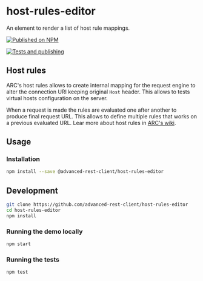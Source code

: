 # host-rules-editor

An element to render a list of host rule mappings.

[![Published on NPM](https://img.shields.io/npm/v/@advanced-rest-client/host-rules-editor.svg)](https://www.npmjs.com/package/@advanced-rest-client/host-rules-editor)

[![Tests and publishing](https://github.com/advanced-rest-client/host-rules-editor/actions/workflows/deployment.yml/badge.svg)](https://github.com/advanced-rest-client/host-rules-editor/actions/workflows/deployment.yml)

## Host rules

ARC's host rules allows to create internal mapping for the request engine to alter the connection URI keeping original `Host` header.
This allows to tests virtual hosts configuration on the server.

When a request is made the rules are evaluated one after another to produce final request URL. This allows to define multiple rules that works on a previous evaluated URL.
Lear more about host rules in [ARC's wiki](https://github.com/advanced-rest-client/arc-electron/wiki/Host-rules).

## Usage

### Installation

```sh
npm install --save @advanced-rest-client/host-rules-editor
```

## Development

```sh
git clone https://github.com/advanced-rest-client/host-rules-editor
cd host-rules-editor
npm install
```

### Running the demo locally

```sh
npm start
```

### Running the tests

```sh
npm test
```
